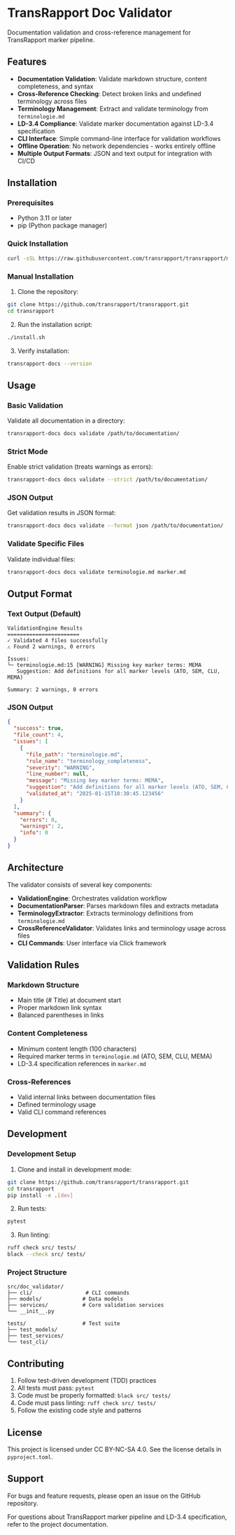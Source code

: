 # TransRapport Doc Validator

Documentation validation and cross-reference management for TransRapport marker pipeline.

## Features

- **Documentation Validation**: Validate markdown structure, content completeness, and syntax
- **Cross-Reference Checking**: Detect broken links and undefined terminology across files
- **Terminology Management**: Extract and validate terminology from `terminologie.md`
- **LD-3.4 Compliance**: Validate marker documentation against LD-3.4 specification
- **CLI Interface**: Simple command-line interface for validation workflows
- **Offline Operation**: No network dependencies - works entirely offline
- **Multiple Output Formats**: JSON and text output for integration with CI/CD

## Installation

### Prerequisites

- Python 3.11 or later
- pip (Python package manager)

### Quick Installation

```bash
curl -sSL https://raw.githubusercontent.com/transrapport/transrapport/main/install.sh | bash
```

### Manual Installation

1. Clone the repository:
```bash
git clone https://github.com/transrapport/transrapport.git
cd transrapport
```

2. Run the installation script:
```bash
./install.sh
```

3. Verify installation:
```bash
transrapport-docs --version
```

## Usage

### Basic Validation

Validate all documentation in a directory:
```bash
transrapport-docs docs validate /path/to/documentation/
```

### Strict Mode

Enable strict validation (treats warnings as errors):
```bash
transrapport-docs docs validate --strict /path/to/documentation/
```

### JSON Output

Get validation results in JSON format:
```bash
transrapport-docs docs validate --format json /path/to/documentation/
```

### Validate Specific Files

Validate individual files:
```bash
transrapport-docs docs validate terminologie.md marker.md
```

## Output Format

### Text Output (Default)

```
ValidationEngine Results
=======================
✓ Validated 4 files successfully
⚠ Found 2 warnings, 0 errors

Issues:
└─ terminologie.md:15 [WARNING] Missing key marker terms: MEMA
   Suggestion: Add definitions for all marker levels (ATO, SEM, CLU, MEMA)

Summary: 2 warnings, 0 errors
```

### JSON Output

```json
{
  "success": true,
  "file_count": 4,
  "issues": [
    {
      "file_path": "terminologie.md",
      "rule_name": "terminology_completeness",
      "severity": "WARNING",
      "line_number": null,
      "message": "Missing key marker terms: MEMA",
      "suggestion": "Add definitions for all marker levels (ATO, SEM, CLU, MEMA)",
      "validated_at": "2025-01-15T10:30:45.123456"
    }
  ],
  "summary": {
    "errors": 0,
    "warnings": 2,
    "info": 0
  }
}
```

## Architecture

The validator consists of several key components:

- **ValidationEngine**: Orchestrates validation workflow
- **DocumentationParser**: Parses markdown files and extracts metadata
- **TerminologyExtractor**: Extracts terminology definitions from `terminologie.md`
- **CrossReferenceValidator**: Validates links and terminology usage across files
- **CLI Commands**: User interface via Click framework

## Validation Rules

### Markdown Structure
- Main title (# Title) at document start
- Proper markdown link syntax
- Balanced parentheses in links

### Content Completeness
- Minimum content length (100 characters)
- Required marker terms in `terminologie.md` (ATO, SEM, CLU, MEMA)
- LD-3.4 specification references in `marker.md`

### Cross-References
- Valid internal links between documentation files
- Defined terminology usage
- Valid CLI command references

## Development

### Development Setup

1. Clone and install in development mode:
```bash
git clone https://github.com/transrapport/transrapport.git
cd transrapport
pip install -e .[dev]
```

2. Run tests:
```bash
pytest
```

3. Run linting:
```bash
ruff check src/ tests/
black --check src/ tests/
```

### Project Structure

```
src/doc_validator/
├── cli/                 # CLI commands
├── models/             # Data models
├── services/           # Core validation services
└── __init__.py

tests/                  # Test suite
├── test_models/
├── test_services/
└── test_cli/
```

## Contributing

1. Follow test-driven development (TDD) practices
2. All tests must pass: `pytest`
3. Code must be properly formatted: `black src/ tests/`
4. Code must pass linting: `ruff check src/ tests/`
5. Follow the existing code style and patterns

## License

This project is licensed under CC BY-NC-SA 4.0. See the license details in `pyproject.toml`.

## Support

For bugs and feature requests, please open an issue on the GitHub repository.

For questions about TransRapport marker pipeline and LD-3.4 specification, refer to the project documentation.